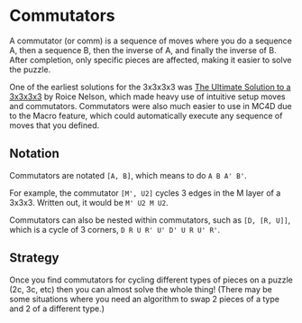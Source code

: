 # Commutators

A commutator (or comm) is a sequence of moves where you do a sequence A, then a sequence B, then the inverse of A, and finally the inverse of B. After completion, only specific pieces are affected, making it easier to solve the puzzle.

One of the earliest solutions for the 3x3x3x3 was [The Ultimate Solution to a 3x3x3x3](https://superliminal.com/cube/solution/solution.htm) by Roice Nelson, which made heavy use of intuitive setup moves and commutators. Commutators were also much easier to use in MC4D due to the Macro feature, which could automatically execute any sequence of moves that you defined.

## Notation

Commutators are notated `[A, B]`, which means to do `A B A' B'`.

For example, the commutator `[M', U2]` cycles 3 edges in the M layer of a 3x3x3. Written out, it would be `M' U2 M U2`. 

Commutators can also be nested within commutators, such as `[D, [R, U]]`, which is a cycle of 3 corners, `D R U R' U' D' U R U' R'`.

## Strategy

Once you find commutators for cycling different types of pieces on a puzzle (2c, 3c, etc) then you can almost solve the whole thing! (There may be some situations where you need an algorithm to swap 2 pieces of a type and 2 of a different type.)
